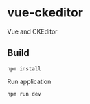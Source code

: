 # vue-ckeditor
Vue and CKEditor

## Build

```
npm install
```

Run application

```
npm run dev
```
